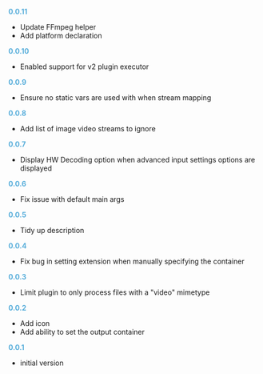 
**<span style="color:#56adda">0.0.11</span>**
- Update FFmpeg helper
- Add platform declaration

**<span style="color:#56adda">0.0.10</span>**
- Enabled support for v2 plugin executor

**<span style="color:#56adda">0.0.9</span>**
- Ensure no static vars are used with when stream mapping

**<span style="color:#56adda">0.0.8</span>**
- Add list of image video streams to ignore

**<span style="color:#56adda">0.0.7</span>**
- Display HW Decoding option when advanced input settings options are displayed

**<span style="color:#56adda">0.0.6</span>**
- Fix issue with default main args

**<span style="color:#56adda">0.0.5</span>**
- Tidy up description

**<span style="color:#56adda">0.0.4</span>**
- Fix bug in setting extension when manually specifying the container

**<span style="color:#56adda">0.0.3</span>**
- Limit plugin to only process files with a "video" mimetype

**<span style="color:#56adda">0.0.2</span>**
- Add icon
- Add ability to set the output container

**<span style="color:#56adda">0.0.1</span>**
- initial version
